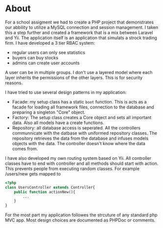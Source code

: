 # About
For a school assigment we had to create a PHP project that demonstrates our abbility to utilize a MySQL connection and session management. I taken this a step further and created a framework that is a mix between Laravel and Yii. The application itself is an application that simulats a strock trading firm. I have developed a 3 tier RBAC system:

* regular users can only see statistics
* buyers can buy stocks
* admins can create user accounts

A user can be in multiple groups. I don't use a layered model where each layer inherits the permissions of the other layers. This is for security reasons.

I have tried to use several design patterns in my application:
* Facade: my setup class has a static `boot` function. This is acts as a facade for loading all framework files, connection to the database and preparing a singleton "Core" object.
* Factory: The setup class creates a Core object and sets all important data. Also all models have a create functions.
* Repository: all database access is seperated. All the controllers communnicate with the datbase with uniformed repository classes. The repository retrieves the data from the database and infuses models objects with the data. The controller doesn't know where the data comes from.


I have also developed my own routing system based on Yii. All controller classes have to end with controller and all methods should start with action. This prevents people from executing random classes. For example /users/new gets mapped to

```php
<?php
class UsersController extends Controller{
    public function actionNew(){
        ...
    }
}
```

For the most part my application followes the strcuture of any standard php MVC app. Most design choices are documented as PHPDoc or comments.
